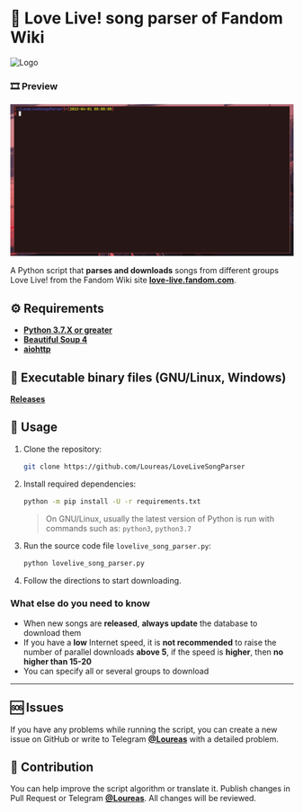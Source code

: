 # 🎵 Love Live! song parser of Fandom Wiki
![Logo](logo.png)

### 🎞 Preview
![Preview](preview.gif)

A Python script that **parses and downloads** songs from different groups Love Live! from
the Fandom Wiki site [**love-live.fandom.com**](https://love-live.fandom.com/).

## ⚙️ Requirements
  - [**Python 3.7.X or greater**](https://python.org/)
  - [**Beautiful Soup 4**](https://pypi.org/project/beautifulsoup4/)
  - [**aiohttp**](https://pypi.org/project/aiohttp/)

## 💾 Executable binary files (GNU/Linux, Windows)
[**Releases**](https://github.com/Loureas/LoveLiveSongParser/releases)

## 📝 Usage
1. Clone the repository:

    ```sh
    git clone https://github.com/Loureas/LoveLiveSongParser
    ```

2. Install required dependencies:

    ```sh
    python -m pip install -U -r requirements.txt
    ```

    > On GNU/Linux, usually the latest version of Python is run with commands such as: `python3`, `python3.7`

3. Run the source code file `lovelive_song_parser.py`:

    ```sh
    python lovelive_song_parser.py
    ```

4. Follow the directions to start downloading.

### What else do you need to know

- When new songs are **released**, **always update** the database to download them
- If you have a **low** Internet speed, it is **not recommended** to raise the number of parallel downloads **above 5**, if the speed is **higher**, then **no higher than 15-20**
- You can specify all or several groups to download

* * *

## 🆘 Issues
If you have any problems while running the script, you can create a new issue on GitHub or write to Telegram [**@Loureas**](https://t.me/Loureas) with a detailed problem.

## 🔧 Contribution
You can help improve the script algorithm or translate it. Publish changes in Pull Request or Telegram [**@Loureas**](https://t.me/Loureas). All changes will be reviewed.

